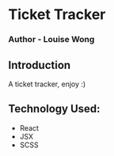 # Ticket Tracker 
### Author - Louise Wong

## Introduction
A ticket tracker, enjoy :)

## Technology Used:
- React
- JSX
- SCSS
